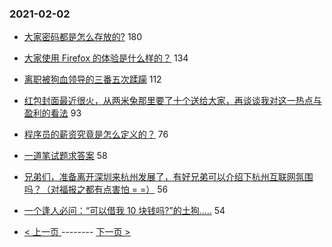 ### 2021-02-02 
- [大家密码都是怎么存放的?](https://www.v2ex.com/t/750508) 180
- [大家使用 Firefox 的体验是什么样的？](https://www.v2ex.com/t/750430) 134
- [离职被狗血领导的三番五次蹂躏](https://www.v2ex.com/t/750416) 112
- [红包封面最近很火，从两米兔那里要了十个送给大家，再谈谈我对这一热点与盈利的看法](https://www.v2ex.com/t/750450) 93
- [程序员的薪资究竟是怎么定义的？](https://www.v2ex.com/t/750553) 76
- [一道笔试题求答案](https://www.v2ex.com/t/750433) 58
- [兄弟们，准备离开深圳来杭州发展了，有好兄弟可以介绍下杭州互联网氛围吗？（对福报之都有点害怕 = =）](https://www.v2ex.com/t/750587) 56
- [一个逢人必问：“可以借我 10 块钱吗?”的土狗.....](https://www.v2ex.com/t/750629) 54 

- [ < 上一页 ](https://github.com/able8/v2ex-hot-record/blob/master/2021-02-01.md) -------- [ 下一页 > ](https://github.com/able8/v2ex-hot-record/blob/master/2021-02-03.md)